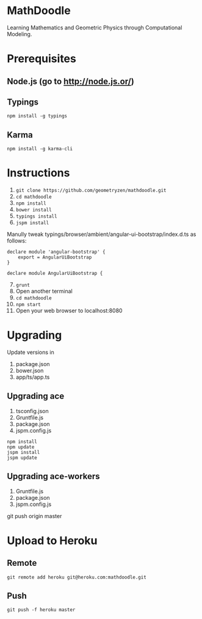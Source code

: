 # MathDoodle

Learning Mathematics and Geometric Physics through Computational Modeling.

# Prerequisites

## Node.js (go to http://node.js.or/)

## Typings
```
npm install -g typings
```

## Karma
```
npm install -g karma-cli
```

# Instructions

1. `git clone https://github.com/geometryzen/mathdoodle.git`
2. `cd mathdoodle`
3. `npm install`
4. `bower install`
5. `typings install`
6. `jspm install`

Manully tweak typings/browser/ambient/angular-ui-bootstrap/index.d.ts as follows:

```
declare module 'angular-bootstrap' {
    export = AngularUiBootstrap
}

declare module AngularUiBootstrap {
```

7. `grunt`
8. Open another terminal
9. `cd mathdoodle`
10. `npm start`
11. Open your web browser to localhost:8080

# Upgrading

Update versions in

1. package.json
2. bower.json
3. app/ts/app.ts

## Upgrading ace

1. tsconfig.json
2. Gruntfile.js
3. package.json
4. jspm.config.js

```
npm install
npm update
jspm install
jspm update
``` 
## Upgrading ace-workers

1. Gruntfile.js
2. package.json
3. jspm.config.js

git push origin master

# Upload to Heroku

## Remote
```
git remote add heroku git@heroku.com:mathdoodle.git
```

## Push
```
git push -f heroku master
```
